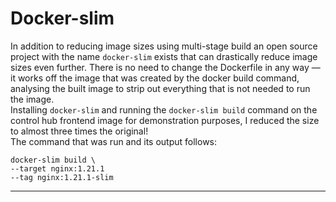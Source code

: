 # Docker-slim

In addition to reducing image sizes using multi-stage build an open source project with the name `docker-slim` exists that can drastically reduce image sizes even further.
There is no need to change the Dockerfile in any way — it works off the image that was created by the docker build command, analysing the built image to strip out everything that is not needed to run the image.  
Installing `docker-slim` and running the `docker-slim build` command on the control hub frontend image for demonstration purposes, I reduced the size to almost three times the original!  
The command that was run and its output follows:
```
docker-slim build \
--target nginx:1.21.1
--tag nginx:1.21.1-slim
```
---
